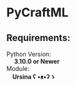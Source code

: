 # PyCraftML
## Requirements:  
Python Version:  
&emsp; **3.10.0 or Newer**  
Module:  
&emsp;**Ursina ʕ •ᴥ•ʔゝ**  
